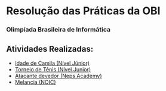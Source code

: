 # Resolução das Práticas da OBI
### Olimpíada Brasileira de Informática

## Atividades Realizadas:
- [Idade de Camila (Nível Júnior)](https://olimpiada.ic.unicamp.br/pratique/pj/2021/f1/idade/)
- [Torneio de Tênis (Nível Junior)](https://olimpiada.ic.unicamp.br/pratique/pj/2021/f1/torneio/)
- [Atacante devedor (Neps Academy)](https://neps.academy/br/competition/1573/exercise/2282)
- [Melancia (NOIC)](https://noic.com.br/materiais-informatica/problemas-da-semana/informatica-nivel-iniciante-semana-43/)
